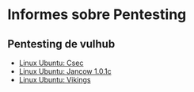 # Informes sobre Pentesting

## Pentesting de vulhub
<ul>
  <li><a href="https://github.com/aguayro/ciberseguridad/blob/8e76647743e3adf68f9e51eb31b3a23cb0fd408b/Pentesting/Pentesting%20-%20Vulnhub%20csec.pdf">Linux Ubuntu: Csec</li>
  <li><a href="https://github.com/aguayro/ciberseguridad/blob/1bc4de28f409e09a645490b779bf7e054d0bb8d6/Pentesting/Pentesting%20-%20Vulnhub%20jangow-1.0.1.pdf">Linux Ubuntu: Jancow 1.0.1c</li>
  <li><a href="https://github.com/aguayro/ciberseguridad/blob/f19b5aa60925c1f558dd31b916d76d81d66c8284/Pentesting/Pentesting%20-%20Vulnhub%20vikings.pdf">Linux Ubuntu: Vikings</li> 
</ul>
